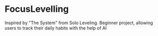 # FocusLevelling
Inspired by "The System" from Solo Leveling.
Beginner project, allowing users to track their daily habits with the help of AI


